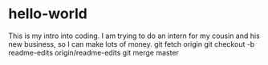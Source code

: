 # hello-world
This is my intro into coding.
I am trying to do an intern for my cousin and his new business, so I can make lots of money.
git fetch origin
git checkout -b readme-edits origin/readme-edits
git merge master
